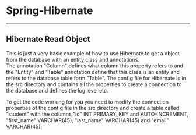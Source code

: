 # Spring-Hibernate

---

## Hibernate Read Object

This is just a very basic example of how to use Hibernate to get a object from the database with an entity class and annotations.\
The annotation "Column" defines what column this property refers to and the "Entity" and "Table" annotation define that this class is an entity and refers to the database table form "Table".
The config file for Hibernate is in the src directory and contains all the properties to create a connection to the database and defines the log level etc.

To get the code working for you you need to modify the connection properties of the config file in the src directory and create a table called "student" with the columns "id" INT PRIMARY_KEY and AUTO-INCREMENT, "first_name" VARCHAR(45), "last_name" VARCHAR(45) and "email" VARCHAR(45).
 